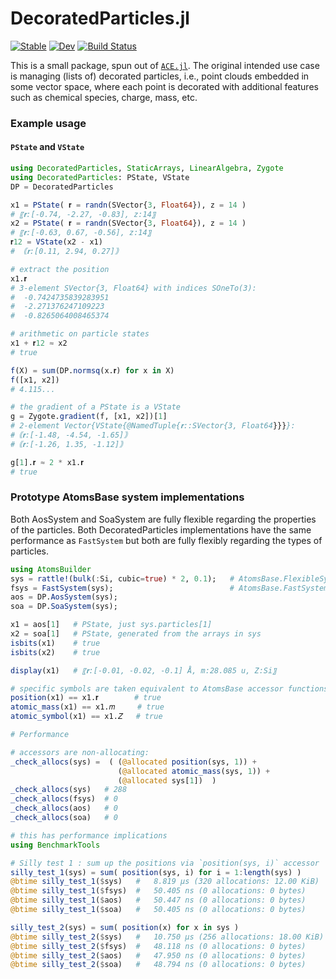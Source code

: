 # DecoratedParticles.jl

[![Stable](https://img.shields.io/badge/docs-stable-blue.svg)](https://ACEsuit.github.io/DecoratedParticles.jl/stable/)
[![Dev](https://img.shields.io/badge/docs-dev-blue.svg)](https://ACEsuit.github.io/DecoratedParticles.jl/dev/)
[![Build Status](https://github.com/ACEsuit/DecoratedParticles.jl/actions/workflows/CI.yml/badge.svg?branch=main)](https://github.com/ACEsuit/DecoratedParticles.jl/actions/workflows/CI.yml?query=branch%3Amain)

This is a small package, spun out of [`ACE.jl`](https://github.com/ACEsuit/ACE.jl). The original intended use case is managing (lists of) decorated particles, i.e., point clouds embedded in some vector space, where each point is decorated with additional features such as chemical species, charge, mass, etc. 

### Example usage

#### `PState` and `VState` 

```julia
using DecoratedParticles, StaticArrays, LinearAlgebra, Zygote 
using DecoratedParticles: PState, VState
DP = DecoratedParticles

x1 = PState( 𝐫 = randn(SVector{3, Float64}), z = 14 )
# 〖𝐫:[-0.74, -2.27, -0.83], z:14〗
x2 = PState( 𝐫 = randn(SVector{3, Float64}), z = 14 )
# 〖𝐫:[-0.63, 0.67, -0.56], z:14〗
𝐫12 = VState(x2 - x1)
# ｟𝐫:[0.11, 2.94, 0.27]｠

# extract the position 
x1.𝐫
# 3-element SVector{3, Float64} with indices SOneTo(3):
#  -0.7424735839283951
#  -2.271376247109223
#  -0.8265064008465374

# arithmetic on particle states 
x1 + 𝐫12 ≈ x2
# true 

f(X) = sum(DP.normsq(x.𝐫) for x in X)
f([x1, x2])
# 4.115...

# the gradient of a PState is a VState 
g = Zygote.gradient(f, [x1, x2])[1] 
# 2-element Vector{VState{@NamedTuple{𝐫::SVector{3, Float64}}}}:
#｟𝐫:[-1.48, -4.54, -1.65]｠
#｟𝐫:[-1.26, 1.35, -1.12]｠

g[1].𝐫 ≈ 2 * x1.𝐫
# true 
```

### Prototype AtomsBase system implementations 

Both AosSystem and SoaSystem are fully flexible regarding the 
properties of the particles. Both DecoratedParticles implementations 
have the same performance as `FastSystem` but both are fully flexibly 
regarding the types of particles. 

```julia
using AtomsBuilder
sys = rattle!(bulk(:Si, cubic=true) * 2, 0.1);   # AtomsBase.FlexibleSystem
fsys = FastSystem(sys);                          # AtomsBase.FastSystem
aos = DP.AosSystem(sys);
soa = DP.SoaSystem(sys);

x1 = aos[1]   # PState, just sys.particles[1]
x2 = soa[1]   # PState, generated from the arrays in sys 
isbits(x1)    # true 
isbits(x2)    # true 

display(x1)   # 〖𝐫:[-0.01, -0.02, -0.1] Å, m:28.085 u, Z:Si〗

# specific symbols are taken equivalent to AtomsBase accessor functions e.g. 
position(x1) == x1.𝐫        # true 
atomic_mass(x1) == x1.𝑚     # true
atomic_symbol(x1) == x1.𝑍   # true

# Performance

# accessors are non-allocating: 
_check_allocs(sys) =  ( (@allocated position(sys, 1)) + 
                        (@allocated atomic_mass(sys, 1)) + 
                        (@allocated sys[1])  )
_check_allocs(sys)   # 288 
_check_allocs(fsys)  # 0
_check_allocs(aos)   # 0 
_check_allocs(soa)   # 0 

# this has performance implications
using BenchmarkTools

# Silly test 1 : sum up the positions via `position(sys, i)` accessor
silly_test_1(sys) = sum( position(sys, i) for i = 1:length(sys) )
@btime silly_test_1($sys)   #   8.819 μs (320 allocations: 12.00 KiB)
@btime silly_test_1($fsys)  #   50.405 ns (0 allocations: 0 bytes)
@btime silly_test_1($aos)   #   50.447 ns (0 allocations: 0 bytes)
@btime silly_test_1($soa)   #   50.405 ns (0 allocations: 0 bytes)

silly_test_2(sys) = sum( position(x) for x in sys )
@btime silly_test_2($sys)   #   10.750 μs (256 allocations: 18.00 KiB)
@btime silly_test_2($fsys)  #   48.118 ns (0 allocations: 0 bytes)
@btime silly_test_2($aos)   #   47.950 ns (0 allocations: 0 bytes)
@btime silly_test_2($soa)   #   48.794 ns (0 allocations: 0 bytes)
```

